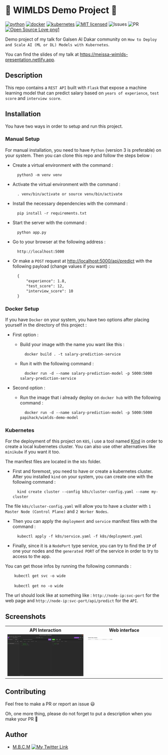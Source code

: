 # 🚀 WIMLDS Demo Project 🚀

[![python](https://img.shields.io/badge/Python-3776AB?style=for-the-badge&logo=python&logoColor=white)](https://img.shields.io/badge/Python-3776AB?style=for-the-badge&logo=python&logoColor=white)
[![docker](https://img.shields.io/badge/docker-3776AB?style=for-the-badge&logo=docker&logoColor=white)](https://img.shields.io/badge/docker-3776AB?style=for-the-badge&logo=docker&logoColor=white)
[![kubernetes](https://img.shields.io/badge/kubernetes-3776AB?style=for-the-badge&logo=kubernetes&logoColor=white)](https://img.shields.io/badge/kubernetes-3776AB?style=for-the-badge&logo=kubernetes&logoColor=white)
[![MIT licensed](https://img.shields.io/badge/license-mit-blue?style=for-the-badge&logo=appveyor)](./LICENSE)
![Issues](https://img.shields.io/github/issues/PapiHack/wimlds-demo?style=for-the-badge&logo=appveyor)
![PR](https://img.shields.io/github/issues-pr/PapiHack/wimlds-demo?style=for-the-badge&logo=appveyor)
[![Open Source Love png1](https://badges.frapsoft.com/os/v1/open-source.png?v=103)](https://github.com/ellerbrock/open-source-badges/)

Demo project of my talk for Galsen AI Dakar community on `How to Deploy and Scale AI (ML or DL) Models with Kubernetes`.  

You can find the slides of my talk at <https://meissa-wimlds-presentation.netlify.app>.

## Description

This repo contains a `REST API` built with `Flask` that expose a machine learning model that can predict salary based on `years of experience`, `test score` and `interview score`.

## Installation

You have two ways in order to setup and run this project.

### Manual Setup

For manual installation, you need to have `Python` (version 3 is preferable) on your system. Then you can clone this repo and follow the steps below :

- Create a virtual environment with the command :
        
        python3 -m venv venv

- Activate the virtual environment with the command :
        
        . venv/bin/activate or source venv/bin/activate

- Install the necessary dependencies with the command :
        
        pip install -r requirements.txt

- Start the server with the command :
        
        python app.py

- Go to your browser at the following address :
        
        http://localhost:5000

- Or make a `POST` request at <http://localhost:5000/api/predict> with the following payload (change values if you want) :
        
        {
            "experience": 1.8,
            "test_score": 12,
            "interview_score": 10 
        }

### Docker Setup

If you have `Docker` on your system, you have two options after placing yourself in the directory of this project :

- First option :

    - Build your image with the name you want like this :

            docker build . -t salary-prediction-service

    - Run it with the following command :

            docker run -d --name salary-prediction-model -p 5000:5000 salary-prediction-service

- Second option :

    - Run the image that i already deploy on `docker hub` with the following command :

            docker run -d --name salary-prediction-model -p 5000:5000 papihack/wimlds-demo-model
    

### Kubernetes

For the deployment of this project on `K8S`, i use a tool named [Kind](https://kind.sigs.k8s.io/docs/user/quick-start/) in order to create a local kubernetes cluster. You can also use other alternatives like `minikube` if you want it too.

The manifest files are located in the `k8s` folder.

- First and foremost, you need to have or create a kubernetes cluster. After you installed `kind` on your system, you can create one with the following command :

        kind create cluster --config k8s/cluster-config.yaml --name my-cluster

The file `k8s/cluster-config.yaml` will allow you to have a cluster with `1 Master Node (Control Plane)` and `2 Worker Nodes`.

- Then you can apply the `deployment` and `service` manifest files with the command :

        kubectl apply -f k8s/service.yaml -f k8s/deployment.yaml

- Finally, since it is a `NodePort` type service, you can try to find the `IP` of one your nodes and the `generated PORT` of the service in order to try to access to the app.

You can get those infos by running the following commands :

        kubectl get svc -o wide

        kubectl get no -o wide

The url should look like at something like : `http://node-ip:svc-port` for the web page and `http://node-ip:svc-port/api/predict` for the `API`.

## Screenshots

<table>
    <tr>
        <th>API Interaction</th>
        <th>Web interface</th>
    </tr>
    <tr>
        <td><img src="./screenshots/gai-demo.png"/></td>
        <td><img src="./screenshots/gai-demo-web.png"/></td>
    </tr>
</table>

## Contributing

Feel free to make a PR or report an issue 😃

Oh, one more thing, please do not forget to put a description when you make your PR 🙂

## Author

- [M.B.C.M](https://itdev.sn)
[![My Twitter Link](https://img.shields.io/twitter/follow/the_it_dev?style=social)](https://twitter.com/the_it_dev)